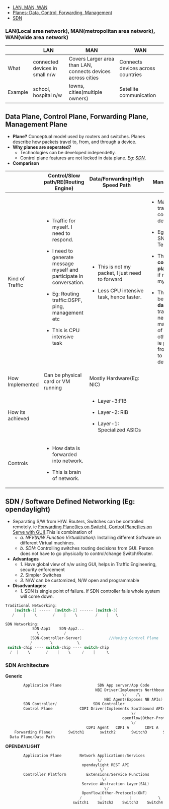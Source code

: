 - [LAN, MAN, WAN](#vs)
- [Planes: Data, Control, Forwarding, Management](#pl)
- [SDN](#sdn)

<a name=vs></a>
### LAN(Local area network), MAN(metropolitan area network), WAN(wide area network)
||LAN|MAN|WAN|
|---|---|---|---|
|What|connected devices in small n/w|Covers Larger area than LAN, connects devices across cities|Connects devices across countries|
|Example|school, hospital n/w|towns, cities(multiple owners)|Satellite communication|

<a name=pl></a>
## Data Plane, Control Plane, Forwarding Plane, Management Plane
- **Plane?** Conceptual model used by routers and switches. Planes describe how packets travel to, from, and through a device.
- **Why planes are seperated?**
  - Technologies can be developed independetly.
  - Control plane features are not locked in data plane. *Eg: [SDN](#sdn)*.
- **Comparison**

|  | Control/Slow path/RE(Routing Engine) | Data/Forwarding/High Speed Path | Management | Service |
| --- | --- | --- | --- |---|
| Kind of Traffic | <ul><li>Traffic for myself. I need to respond.</li></ul> <ul><li>I need to generate message myself and participate in conversation.</li></ul> <ul><li> Eg: Routing traffic:OSPF, ping, management etc</li></ul> <ul><li>This is CPU intensive task</li></ul> | <ul><li>This is not my packet, I just need to forward</li></ul> <ul><li>Less CPU intensive task, hence faster.</li></ul> | <ul><li>Management traffic coming to device</li></ul> <ul><li>Eg: SSH, SNMP, Telnet</li></ul> <ul><li>This is **control plane** traffic if meant for myself.</ul></li> <ul><li>This becomes **data plane** traffic if need management of some other device, ie passing from myself to other device.</li></ul>|Most security features implemented here|
|How Implemented|Can be physical card or VM running|Mostly Hardware(Eg: NIC)|||
| How its achieved | | <ul><li> Layer-3:FIB</li></ul> <ul><li>Layer-2: RIB</li></ul> <ul><li>Layer-1: Specialized ASICs</li></ul>| ||
| Controls | <ul><li>How data is forwarded into network.</li></ul> <ul><li>This is brain of network.</li></ul> | |



<a name=sdn></a>
## SDN / Software Defined Networking (Eg: opendaylight)
- Separating S/W from H/W. Routers, Switches can be controlled remotely. ie [Forwarding Plane(lies on Switch), Control Plane(lies on Serve with GUI)](#pl).This is combination of    
  - _a. NFV(N/W Function Virtualization):_ Installing different Software on different Virtual machines.
  - _b. SDN:_ Controlling switches routing decisions from GUI. Person does not have to go physically to control/change Switch/Router.
- **Advantages**
  - _1._ Have global view of n/w using GUI, helps in Traffic Engineering, security enforcement
  - _2._ Simpler Switches
  - _3._ N/W can be customized, N/W open and programmable
- **Disadvantages:** 
  - _1._ SDN is single point of failure. If SDN controller fails whole system will come down.
```c
Traditional Networking:                
    [switch-1] -----  [switch-2] ------ [switch-3]
   /    |    \       /    |    \        /    |   \

SDN Networking:
            SDN-App1    SDN-App2...
              \           /
           [SDN-Controller-Server]            //Having Control Plane
           /        \           \
 switch-chip ---- switch-chip ---- switch-chip
  /  |    \       /    |    \     /    |     \
```
### SDN Architecture
**Generic**
```c
        Application Plane                SDN App server/App Code
                                        NBI Driver(Implements Northbound APIs)
                                                    \/    /\
                                            NBI Agent(Exposes NB APIs)
        SDN Controller/                SDN Controller
        Control Plane            CDPI Driver(Implements Southbound APIs)     
                                                        \/
                                                    openflow|Other-Protocols
                                                        \/
                                    CDPI Agent   CDPI A       CDPI A        CDPI A(Exposes SB APIs)
    Forwarding Plane/       Switch1       switch2       Switch3       Switch4    
  Data Plane/Data Path
```
**OPENDAYLIGHT**
```c
        Application Plane        Network Applications/Services
                                         \/
                                  opendaylight REST API
                                          \/
        Controller Platform     	Extensions/Service Functions
                                           \/
                                  Service Abstraction Layer(SAL)
                                            \/
                                  Openflow|Other-Protocols(ONF)
                                 /        |            |            \
                              switch1    Switch2    Switch3    Switch4
```
